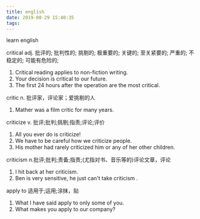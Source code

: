```yaml
---
title: english
date: 2019-08-29 15:40:35
tags:
---
```

learn english
<!-- more -->
critical    adj. 批评的; 批判性的; 挑剔的; 极重要的; 关键的; 至关紧要的; 严重的; 不稳定的; 可能有危险的;
1. Critical reading applies to non-fiction writing.
2. Your decision is critical to our future.
3. The first 24 hours after the operation are the most critical.

critic    n. 批评家，评论家；爱挑剔的人
1. Mather was a film critic for many years.

criticize    v. 批评;批判;挑剔;指责;评论;评价
1. All you ever do is criticize!
2. We have to be careful how we criticize people.
3. His mother had rarely criticized him or any of her other children.

criticism    n.批评;批判;责备;指责;(尤指对书、音乐等的)评论文章，评论
1. I hit back at her criticism.
2. Ben is very sensitive, he just can't take criticism .

apply to    适用于;运用;涂抹，贴
1. What I have said apply to only some of you.
2. What makes you apply to our company?